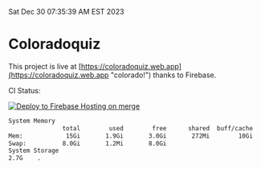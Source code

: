 Sat Dec 30 07:35:39 AM EST 2023

# Coloradoquiz


This project is live at [https://coloradoquiz.web.app](https://coloradoquiz.web.app "colorado!") thanks to Firebase.

CI Status: 

[![Deploy to Firebase Hosting on merge](https://github.com/teamkushal/coloradoquiz/actions/workflows/firebase-hosting-merge.yml/badge.svg)](https://github.com/teamkushal/coloradoquiz/actions/workflows/firebase-hosting-merge.yml)

```bash
System Memory
               total        used        free      shared  buff/cache   available
Mem:            15Gi       1.9Gi       3.0Gi       272Mi        10Gi        13Gi
Swap:          8.0Gi       1.2Mi       8.0Gi
System Storage
2.7G	.
```
```bash
